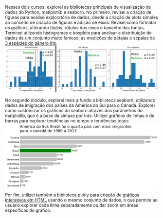 Nesses dois cursos, explorei as bibliotecas principais de visualização de dados do Python, matiplotlib e seaborn. 
No primeiro, revisei a criação de figuras para análise exploratória de dados, desde a criação de plots simples ao conceito de criação de figuras e adição de eixos. Revisei como formatar os gráficos, alterando títulos, rótulos dos eixos e tamanho das fontas. 
Terminei utilzando histogramas e boxplots para analisar a distribuição de dados de um conjunto muito famoso, as medições de pétalas e sépalas de [3 espécies do gênero Iris](https://en.wikipedia.org/wiki/Iris_flower_data_set).
![](https://github.com/RPGraciotti/estudos_alura/blob/main/data_visualization/data_vis_1/combinada.png)

No segundo módulo, explorei mais a fundo a biblioteca seaborn, utilizando dados de imigração dos países da América do Sul para o Canadá. Explorei como customizar os gráficos do seaborn através dos parâmetros do matplotlib, que é a base da sintaxe por trás. Utilizei gráficos de linhas e de barras para explorar tendências no tempo e tendências totais. ![](https://github.com/RPGraciotti/estudos_alura/blob/main/data_visualization/data_vis_2/imigracao_america_sul.png)
Por fim, utilizei também a biblioteca plotly para criação de [gráficos interativos em HTML](https://htmlpreview.github.io/?https://github.com/RPGraciotti/estudos_alura/blob/main/data_visualization/data_vis_2/imigra%C3%A7%C3%A3o_interativo.html) usando o mesmo conjunto de dados, o que permite ao usuário explorar cada linha separadamente ou dar zoom em áreas específicas do gráfico.
